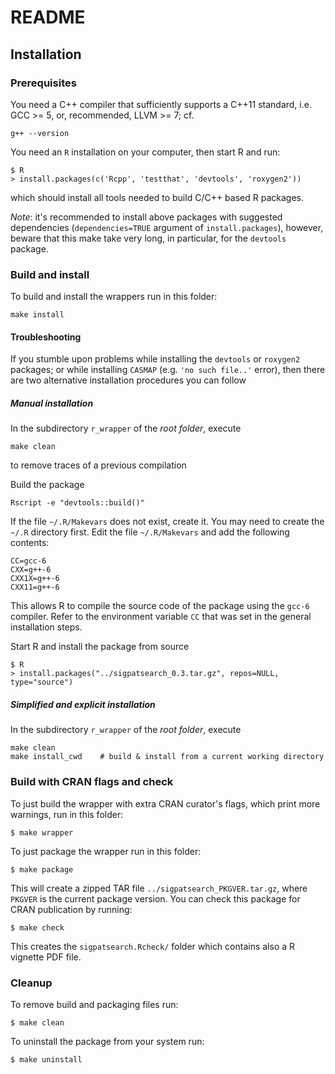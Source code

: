 # README

## Installation

### Prerequisites

You need a C++ compiler that sufficiently supports a C++11 standard, i.e.
GCC >= 5, or, recommended, LLVM >= 7; cf.

```
g++ --version
```

You need an `R` installation on your computer, then start R and run:

```
$ R
> install.packages(c('Rcpp', 'testthat', 'devtools', 'roxygen2'))
```

which should install all tools needed to build C/C++ based R packages.

*Note*: it's recommended to install above packages with suggested dependencies
(`dependencies=TRUE` argument of `install.packages`), however, beware that this
make take very long, in particular, for the `devtools` package.

### Build and install

To build and install the wrappers run in this folder:

```
make install
```

#### Troubleshooting

If you stumble upon problems while installing the `devtools` or `roxygen2` packages; or while installing `CASMAP` (e.g. `'no such file..'` error), then there are two alternative installation procedures you can follow

##### Manual installation

In the subdirectory `r_wrapper` of the *root folder*, execute
```
make clean
```
to remove traces of a previous compilation

Build the package
```
Rscript -e "devtools::build()"
```
If the file `~/.R/Makevars` does not exist, create it. You may need to create the `~/.R` directory first.
Edit the file `~/.R/Makevars` and add the following contents:
```
CC=gcc-6
CXX=g++-6
CXX1X=g++-6
CXX11=g++-6
```
This allows R to compile the source code of the package using the `gcc-6` compiler. Refer to the environment variable `CC` that was set in the general installation steps.

Start R and install the package from source
```
$ R
> install.packages("../sigpatsearch_0.3.tar.gz", repos=NULL, type="source")
```

##### Simplified and explicit installation

In the subdirectory `r_wrapper` of the *root folder*, execute
```
make clean
make install_cwd    # build & install from a current working directory
```

### Build with CRAN flags and check

To just build the wrapper with extra CRAN curator's flags, which print more
warnings, run in this folder:

    $ make wrapper

To just package the wrapper run in this folder:

    $ make package

This will create a zipped TAR file `../sigpatsearch_PKGVER.tar.gz`,
where `PKGVER` is the current package version. You can check this package for
CRAN publication by running:

    $ make check

This creates the `sigpatsearch.Rcheck/` folder which contains also a R
vignette PDF file.

### Cleanup

To remove build and packaging files run:

    $ make clean

To uninstall the package from your system run:

    $ make uninstall
